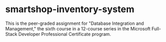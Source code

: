 # smartshop-inventory-system

This is the peer-graded assignment for "Database Integration and Management," the sixth course in a 12-course series in the Microsoft Full-Stack Developer Professional Certificate program.
